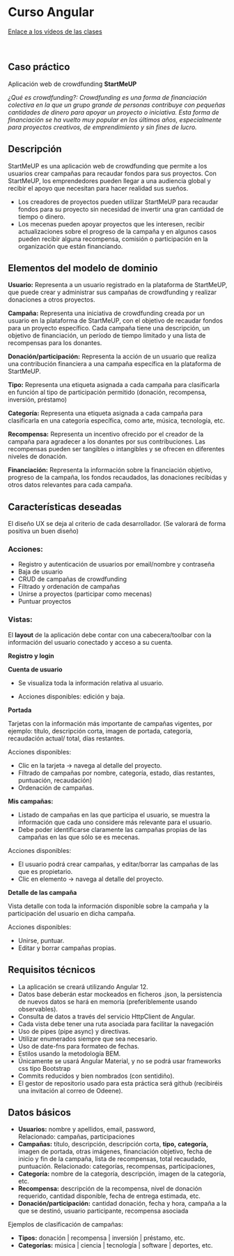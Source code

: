 # Curso Angular

[Enlace a los vídeos de las clases](https://grupoodeene.sharepoint.com/:f:/s/Formacion/EihkqwcjFklEntzjCf6w96gBt-YgG0B-5slbw0Lba0YIrA?e=8ddbxF)

<br>

## Caso práctico

Aplicación web de crowdfunding **StartMeUP**

*¿Qué es crowdfunding?: Crowdfunding es una forma de financiación colectiva en la que un grupo grande de personas contribuye con pequeñas cantidades de dinero para apoyar un proyecto o iniciativa. Esta forma de financiación se ha vuelto muy popular en los últimos años, especialmente para proyectos creativos, de emprendimiento y sin fines de lucro.*


## Descripción

StartMeUP es una aplicación web de crowdfunding que permite a los usuarios crear campañas para recaudar fondos para sus proyectos. Con StartMeUP, los emprendedores pueden llegar a una audiencia global y recibir el apoyo que necesitan para hacer realidad sus sueños.

- Los creadores de proyectos pueden utilizar StartMeUP para recaudar fondos para su proyecto sin necesidad de invertir una gran cantidad de tiempo o dinero.
- Los mecenas pueden apoyar proyectos que les interesen, recibir actualizaciones sobre el progreso de la campaña y en algunos casos pueden recibir alguna recompensa, comisión o participación en la organización que están financiando.


## Elementos del modelo de dominio

**Usuario:** Representa a un usuario registrado en la plataforma de StartMeUP, que puede crear y administrar sus campañas de crowdfunding y realizar donaciones a otros proyectos.

**Campaña:** Representa una iniciativa de crowdfunding creada por un usuario en la plataforma de StartMeUP, con el objetivo de recaudar fondos para un proyecto específico. Cada campaña tiene una descripción, un objetivo de financiación, un período de tiempo limitado y una lista de recompensas para los donantes.

**Donación/participación:** Representa la acción de un usuario que realiza una contribución financiera a una campaña específica en la plataforma de StartMeUP.

**Tipo:** Representa una etiqueta asignada a cada campaña para clasificarla en función al tipo de participación permitido (donación, recompensa, inversión, préstamo)

**Categoría:** Representa una etiqueta asignada a cada campaña para clasificarla en una categoría específica, como arte, música, tecnología, etc.

**Recompensa:** Representa un incentivo ofrecido por el creador de la campaña para agradecer a los donantes por sus contribuciones. Las recompensas pueden ser tangibles o intangibles y se ofrecen en diferentes niveles de donación.

**Financiación:** Representa la información sobre la financiación objetivo, progreso de la campaña, los fondos recaudados, las donaciones recibidas y otros datos relevantes para cada campaña.

## Características deseadas 

El diseño UX se deja al criterio de cada desarrollador. (Se valorará de forma positiva un buen diseño)

### Acciones:
- Registro y autenticación de usuarios por email/nombre y contraseña
- Baja de usuario
- CRUD de campañas de crowdfunding
- Filtrado y ordenación de campañas
- Unirse a proyectos (participar como mecenas)
- Puntuar proyectos

### Vistas:
	
El **layout** de la aplicación debe contar con una cabecera/toolbar con la información del usuario conectado y acceso a su cuenta.

**Registro y login**

**Cuenta de usuario**

- Se visualiza toda la información relativa al usuario.

- Acciones disponibles: edición y baja.

**Portada**

Tarjetas con la información más importante de campañas vigentes, por ejemplo: título, descripción corta, imagen de portada, categoría, recaudación actual/ total, días restantes.

Acciones disponibles:
- Clic en la tarjeta →  navega al detalle del proyecto.
- Filtrado de campañas por nombre, categoría, estado, días restantes, puntuación, recaudación)
- Ordenación de campañas.

**Mis campañas:**

- Listado de campañas en las que participa el usuario, se muestra la información que cada uno considere más relevante para el usuario.
- Debe poder identificarse claramente las campañas propias de las campañas en las que sólo se es mecenas.

Acciones disponibles:
- El usuario podrá crear campañas, y editar/borrar las campañas de las que es propietario.
- Clic en elemento → navega al detalle del proyecto.

**Detalle de las campaña**

Vista detalle con toda la información disponible sobre la campaña y la participación del usuario en dicha campaña.

Acciones disponibles:
- Unirse, puntuar.
- Editar y borrar campañas propias.

## Requisitos técnicos

- La aplicación se creará utilizando Angular 12.
- Datos base deberán estar mockeados en ficheros .json, la persistencia de nuevos datos se hará en memoria (preferiblemente usando observables).
- Consulta de datos a través del servicio HttpClient de Angular.
- Cada vista debe tener una ruta asociada para facilitar la navegación
- Uso de pipes (pipe async) y directivas. 
- Utilizar enumerados siempre que sea necesario.
- Uso de date-fns para formateo de fechas.
- Estilos usando la metodología BEM.
- Únicamente se usará Angular Material, y no se podrá usar frameworks css tipo Bootstrap
- Commits reducidos y bien nombrados (con sentidiño).
- El gestor de repositorio usado para esta práctica será github (recibiréis una invitación al correo de Odeene).

## Datos básicos

- **Usuarios:** nombre y apellidos, email, password,  
    Relacionado: campañas, participaciones
- **Campañas:** título, descripción, descripción corta, **tipo,** **categoría,** imagen de portada, otras imágenes, financiación objetivo, fecha de inicio y fin de la campaña, lista de recompensas, total recaudado, puntuación.
    Relacionado: categorías, recompensas, participaciones,
- **Categoría:** nombre de la categoría, descripción, imagen de la categoría, etc.
- **Recompensa:** descripción de la recompensa, nivel de donación requerido, cantidad disponible, fecha de entrega estimada, etc.
- **Donación/participación:** cantidad donación, fecha y hora, campaña a la que se destinó, usuario participante, recompensa asociada

Ejemplos de clasificación de campañas:

- **Tipos:** donación | recompensa | inversión | préstamo, etc.
- **Categorías:** música | ciencia | tecnología | software | deportes, etc.
